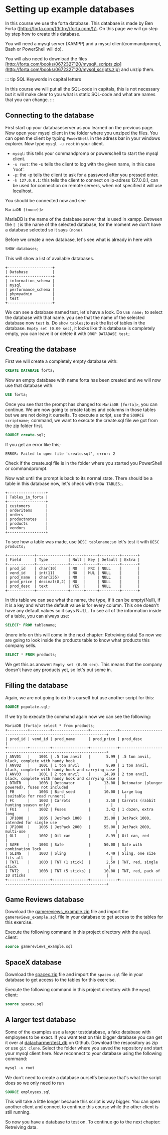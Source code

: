 # Setting up example databases

In this course we use the forta database. This database is made by Ben Forta \([http://forta.com/](http://forta.com/)\). On this page we will go step by step how to create this database.

You will need a mysql server \(XAMPP\) and a mysql client\(commandprompt, Bash or PowerShell will do\).

You will also need to download the files [http://forta.com/books/0672327120/mysql\_scripts.zip](http://forta.com/books/0672327120/mysql_scripts.zip) and unzip them.

::: tip SQL Keywords in capital letters

In this course we will put all the SQL-code in capitals, this is not necessary but it will make clear to you what is static SQL-code and what are names that you can change.
:::

## Connecting to the database

First start up your databaseserver as you learned on the previous page. Now open your mysql client in the folder where you unziped the files. You can open the client by typing `PowerShell` in the adress bar in your windows explorer. Now type `mysql -u root` in your client.

* `mysql`: this tells your commandpromp or powerschell to start the mysql client.
* `-u root`: the -u tells the client to log with the given name, in this case 'root'.
* `-p`: the -p tells the client to ask for a password after you pressed enter.
* `-h 127.0.0.1`: this tells the client to connect on ip-adress 127.0.0.1, can be used for connection on remote servers, when not specified it will use localhost.

You should be connected now and see

```text
MariaDB [(none)]>
```

MariaDB is the name of the database server that is used in xampp. Between the `[ ]`is the name of the selected database, for the moment we don't have a database selected so it says `(none)`.

Before we create a new database, let's see what is already in here with

```sql
SHOW databases;
```

This will show a list of available databases.

```text
+--------------------+
| Database           |
+--------------------+
| information_schema |
| mysql              |
| performance_schema |
| phpmyadmin         |
| test               |
+--------------------+
```

We can see a database named test, let's have a look. Do `USE name;` to select the database with that name. you see that the name of the selected database now `test` is. Do `show tables;`to ask the list of tables in the database. `Empty set (0.00 sec)`, it looks like this database is completely empty, you can leave it or delete it with `DROP DATABASE test;`

## Creating the database

First we will create a completely empty database with:

```sql
CREATE DATABASE forta;
```

Now an empty database with name forta has been created and we will now use that database with:

```sql
USE forta;
```

Once you see that the prompt has changed to: `MariaDB [forta]>`, you can continue. We are now going to create tables and columns in those tables but we are not doing it ourselfs. To execute a script, use the `SOURCE scriptname;` command, we want to execute the create.sql file we got from the zip folder first.

```sql
SOURCE create.sql;
```

If you get an error like this;

```text
ERROR: Failed to open file 'create.sql', error: 2
```

Check if the create.sql file is in the folder where you started you PowerShell or commandprompt.

Now wait until the prompt is back to its normal state. There should be a table in this database now, let's check with `SHOW TABLES;`.

```text
+-----------------+
| Tables_in_forta |
+-----------------+
| customers       |
| orderitems      |
| orders          |
| productnotes    |
| products        |
| vendors         |
+-----------------+
```

To see how a table was made, use `DESC tablename;`so let's test it with `DESC products;`

```text
+------------+--------------+------+-----+---------+-------+
| Field      | Type         | Null | Key | Default | Extra |
+------------+--------------+------+-----+---------+-------+
| prod_id    | char(10)     | NO   | PRI | NULL    |       |
| vend_id    | int(11)      | NO   | MUL | NULL    |       |
| prod_name  | char(255)    | NO   |     | NULL    |       |
| prod_price | decimal(8,2) | NO   |     | NULL    |       |
| prod_desc  | text         | YES  |     | NULL    |       |
+------------+--------------+------+-----+---------+-------+
```

In this table we can see what the name, the type, if it can be empty\(Null\), if it is a key and what the default value is for every column. This one doesn't have any default values so it says NULL. To see all of the information inside of a table, you can always use:

```sql
SELECT* FROM tablename;
```

\(more info on this will come in the next chapter: Retreiving data\) So now we are going to look inside the products table to know what products this company sells.

```sql
SELECT * FROM products;
```

We get this as answer: `Empty set (0.00 sec)`. This means that the company doesn't have any products yet, so let's put some in.

## Filling the database

Again, we are not going to do this ourself but use another script for this:

```sql
SOURCE populate.sql;
```

If we try to execute the command again now we can see the following:

```text
MariaDB [forta]> select * from products;
+---------+---------+----------------+------------+----------------------------------------------------------------+
| prod_id | vend_id | prod_name      | prod_price | prod_desc                                                      |
+---------+---------+----------------+------------+----------------------------------------------------------------+
| ANV01   |    1001 | .5 ton anvil   |       5.99 | .5 ton anvil, black, complete with handy hook                  |
| ANV02   |    1001 | 1 ton anvil    |       9.99 | 1 ton anvil, black, complete with handy hook and carrying case |
| ANV03   |    1001 | 2 ton anvil    |      14.99 | 2 ton anvil, black, complete with handy hook and carrying case |
| DTNTR   |    1003 | Detonator      |      13.00 | Detonator (plunger powered), fuses not included                |
| FB      |    1003 | Bird seed      |      10.00 | Large bag (suitable for road runners)                          |
| FC      |    1003 | Carrots        |       2.50 | Carrots (rabbit hunting season only)                           |
| FU1     |    1002 | Fuses          |       3.42 | 1 dozen, extra long                                            |
| JP1000  |    1005 | JetPack 1000   |      35.00 | JetPack 1000, intended for single use                          |
| JP2000  |    1005 | JetPack 2000   |      55.00 | JetPack 2000, multi-use                                        |
| OL1     |    1002 | Oil can        |       8.99 | Oil can, red                                                   |
| SAFE    |    1003 | Safe           |      50.00 | Safe with combination lock                                     |
| SLING   |    1003 | Sling          |       4.49 | Sling, one size fits all                                       |
| TNT1    |    1003 | TNT (1 stick)  |       2.50 | TNT, red, single stick                                         |
| TNT2    |    1003 | TNT (5 sticks) |      10.00 | TNT, red, pack of 10 sticks                                    |
+---------+---------+----------------+------------+----------------------------------------------------------------+
```

## Game Reviews database

Download the [gamereviews_example.zip](./sql/gamereviews_example.zip) file and import the `gamereviews_example.sql` file in your database to get access to the tables for this exercise.

Execute the following command in this project directory with the `mysql` client:

```sql
source gamereviews_example.sql
```

## SpaceX database

Download the [spacex.zip](./sql/spacex.zip) file and import the `spacex.sql` file in your database to get access to the tables for this exercise.

Execute the following command in this project directory with the `mysql` client:

```sql
source spacex.sql
```

## A larger test database

Some of the examples use a larger testdatabase, a fake database with employees to be exact. If you want test on this bigger database you can get it over at [datacharmer/test\_db](https://github.com/datacharmer/test_db) on Github. Download the respository as zip or use `git clone`. Select the folder where you saved the repository and start your mysql client here. Now reconnect to your database using the following command:

```sql
mysql -u root
```

We don't need to create a database ourselfs because that's what the script does so we only need to run

```sql
SOURCE employees.sql
```

This will take a little longer because this script is way bigger. You can open another client and connect to continue this course while the other client is still running.

So now you have a database to test on. To continue go to the next chapter: Retreiving data.

